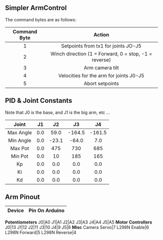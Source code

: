 ## Simpler ArmControl

The command bytes are as follows:

**Command Byte**|**Action**
:-----:|:-----:
1|Setpoints from tx1 for joints JO-J5
2|Winch direction (1 = Forward, 0 = stop, -1 = reverse)
3|Arm camera tilt
4|Velocities for the arm for joints J0-J5
5|Abort setpoints

## PID & Joint Constants

Note that J0 is the base, and J1 is the big arm, etc ...

**Joint**|**J1**|**J2**|**J3**|**J4**
:-----:|:-----:|:-----:|:-----:|:-----:
Max Angle|0.0|59.0|-164.5|-161.5
Min Angle|0.0|-23.1|-64.0|7.0
Max Pot|0.0|475|730|685
Min Pot|0.0|10|185|165
Kp|0.0|0.0|0.0|0.0
Ki|0.0|0.0|0.0|0.0
Kd|0.0|0.0|0.0|0.0

## Arm Pinout

**Device**|**Pin On Arduino**
:-----:|:-----:
**Potentiometers**
J0|A0
J1|A1
J2|A2
J3|A3
J4|A4
J5|A5
**Motor Controllers**
J0|13
J1|12
J2|11
J3|10
J4|9
J5|8
**Misc**
Camera Servo|7
L298N Enable|6
L298N Forward|5
L298N Reverse|4
